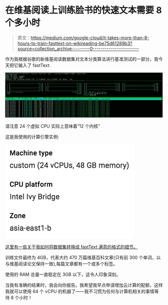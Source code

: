 # 在维基阅读上训练脸书的快速文本需要 8 个多小时

> 原文：<https://medium.com/google-cloud/it-takes-more-than-8-hours-to-train-fasttext-on-wikireading-be75d61289b3?source=collection_archive---------0----------------------->

作为我根据谷歌的新维基阅读数据集对文本分类算法进行基准测试的一部分，我今天把它输入了 fastText:

![](img/c13a9aaa519063adc5856de900d9e624.png)

请注意 24 个虚拟 CPU 实际上意味着“12 个内核”

这是我使用的计算引擎实例:

![](img/cefe068adc11022ac4141de3a209001d.png)

[这里有一些关于我如何将数据集转换成 fastText 满意的格式的细节。](/google-cloud/using-dataflow-in-clojure-to-process-googles-huge-new-wikireading-dataset-832af367539c#.outt4l79n)

训练文件最终为 4GB，代表大约 470 万篇维基百科文章(只有前 300 个单词，以与维基阅读论文保持一致),每篇文章都有一个或多个标签。

使用的 RAM 总量一直稳定在 3GB 以下，这令人印象深刻。

当我有准确的结果时，我会向你报告。我希望我早点申请增加云计算的配额，这样我就可以使用 64 个 vCPU 的机器了——我不习惯为任何与计算机相关的事情等待 8 个小时！